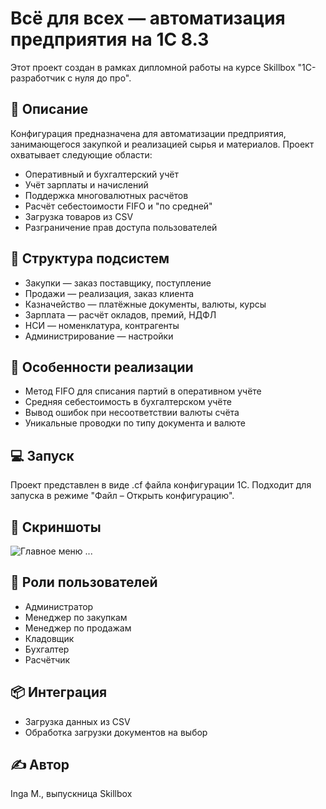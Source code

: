 # Всё для всех — автоматизация предприятия на 1С 8.3

Этот проект создан в рамках дипломной работы на курсе Skillbox "1С-разработчик с нуля до про".

## 📌 Описание
Конфигурация предназначена для автоматизации предприятия, занимающегося закупкой и реализацией сырья и материалов. Проект охватывает следующие области:

- Оперативный и бухгалтерский учёт
- Учёт зарплаты и начислений
- Поддержка многовалютных расчётов
- Расчёт себестоимости FIFO и "по средней"
- Загрузка товаров из CSV
- Разграничение прав доступа пользователей

## 🧩 Структура подсистем

- Закупки — заказ поставщику, поступление
- Продажи — реализация, заказ клиента
- Казначейство — платёжные документы, валюты, курсы
- Зарплата — расчёт окладов, премий, НДФЛ
- НСИ — номенклатура, контрагенты
- Администрирование — настройки

## 🧠 Особенности реализации

- Метод FIFO для списания партий в оперативном учёте
- Средняя себестоимость в бухгалтерском учёте
- Вывод ошибок при несоответствии валюты счёта
- Уникальные проводки по типу документа и валюте

## 💻 Запуск
Проект представлен в виде .cf файла конфигурации 1С. Подходит для запуска в режиме "Файл – Открыть конфигурацию".

## 📸 Скриншоты
![Главное меню](Screenshots/main_form.png)
...

## 🔐 Роли пользователей
- Администратор
- Менеджер по закупкам
- Менеджер по продажам
- Кладовщик
- Бухгалтер
- Расчётчик

## 📦 Интеграция
- Загрузка данных из CSV
- Обработка загрузки документов на выбор

## ✍️ Автор
Inga М., выпускница Skillbox